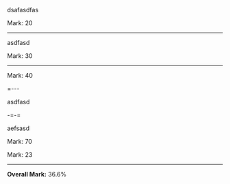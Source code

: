 dsafasdfas

Mark: 20

----

asdfasd

Mark: 30

---

Mark: 40

=---

asdfasd



-=-=


aefsasd

Mark: 70


Mark: 23

---

__Overall Mark:__ 36.6%